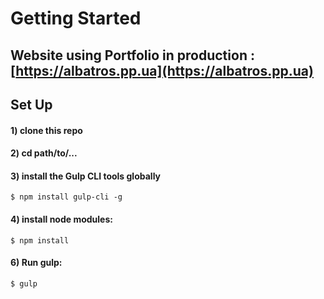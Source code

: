 # Getting Started

## Website using Portfolio in production : [https://albatros.pp.ua](https://albatros.pp.ua)

## Set Up

#### 1) clone this repo

#### 2) cd path/to/...

#### 3) install the Gulp CLI tools globally
    $ npm install gulp-cli -g

#### 4) install node modules:

    $ npm install

#### 6) Run gulp:

    $ gulp